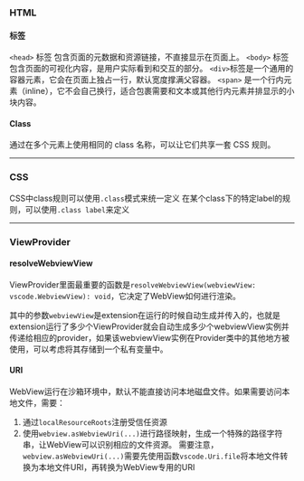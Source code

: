 ### HTML

#### 标签
`<head>` 标签 包含页面的元数据和资源链接，不直接显示在页面上。
`<body>` 标签 包含页面的可视化内容，是用户实际看到和交互的部分。
`<div>`标签是一个通用的容器元素，它会在页面上独占一行，默认宽度撑满父容器。
`<span>` 是一个行内元素（inline），它不会自己换行，适合包裹需要和文本或其他行内元素并排显示的小块内容。

#### Class
通过在多个元素上使用相同的 class 名称，可以让它们共享一套 CSS 规则。
___


### CSS
CSS中class规则可以使用`.class`模式来统一定义
在某个class下的特定label的规则，可以使用`.class label`来定义

___


### ViewProvider

#### resolveWebviewView
ViewProvider里面最重要的函数是`resolveWebviewView(webviewView: vscode.WebviewView): void`，它决定了WebView如何进行渲染。

其中的参数`webviewView`是extension在运行的时候自动生成并传入的，也就是extension运行了多少个ViewProvider就会自动生成多少个webviewView实例并传递给相应的provider，如果该webviewView实例在Provider类中的其他地方被使用，可以考虑将其存储到一个私有变量中。

#### URI
WebView运行在沙箱环境中，默认不能直接访问本地磁盘文件。如果需要访问本地文件，需要：
1. 通过`localResourceRoots`注册受信任资源
2. 使用`webview.asWebviewUri(...)`进行路径映射，生成一个特殊的路径字符串，让WebView可以识别相应的文件资源。
   需要注意，`webview.asWebviewUri(...)`需要先使用函数`vscode.Uri.file`将本地文件转换为本地文件URI，再转换为WebView专用的URI